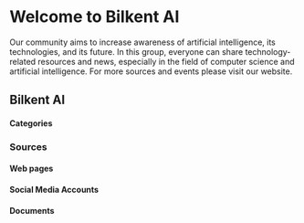 # Welcome to Bilkent AI
 Our community aims to increase awareness of artificial intelligence, its technologies, and its future. In this group, everyone can share technology-related resources and news, especially in the field of computer science and artificial intelligence. For more sources and events please visit our website. 
 
## Bilkent AI

#### Categories
### Sources
#### Web pages
#### Social Media Accounts
#### Documents
